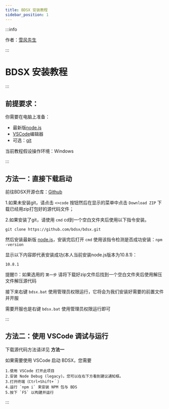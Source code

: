 ```yaml
---
title: BDSX 安装教程
sidebar_position: 1
---
```

:::info

作者：[雪风先生](https://github.com/Virgil692)

:::

# BDSX 安装教程

:::

## 前提要求：

你需要在电脑上准备：
- 最新版[node.js](https://nodejs.org/zh-cn)
- [VSCode](https://code.visualstudio.com/)编辑器
- 可选：[git](https://git-scm.com/download)

当前教程假设操作环境：Windows

:::

## 方法一：直接下载启动

前往BDSX开源仓库：[Github](https://github.com/bdsx/bdsx)

1.如果未安装git，请点击 `<>code` 按钮然后在显示的菜单中点击 `Download ZIP` 下载已经用zip打包好的源代码文件；

2.如果安装了git，请使用 `cmd` cd到一个空白文件夹后使用以下指令安装。

```
git clone https://github.com/bdsx/bdsx.git
```

然后安装最新版 [node.js](https://nodejs.org/zh-cn)，安装完后打开 `cmd` 使用该指令检测是否成功安装：`npm -version`

显示以下内容即代表安装成功(本人当前安装node.js版本为10.8.1)：

```
10.8.1
```

提醒⏰：如果选用的 `第一步` 请将下载好zip文件后找到一个空白文件夹后使用解压文件解压源代码

接下来右键 `bdsx.bat` 使用管理员权限运行，它将会为我们安装好需要的前置文件并开服

需要开服也是右键 `bdsx.bat` 使用管理员权限运行即可

:::

## 方法二：使用 VSCode 调试与运行

下载源代码方法请详见 **方法一**

如果需要使用 VSCode 启动 BDSX，您需要

```
1.使用 VSCode 打开此项目
2.安装 Node Debug (legacy)。您可以在右下方看到建议通知框。
3.打开终端（Ctrl+Shift+｀）
4.运行 `npm i` 来安装 NPM 包与 BDS
5.按下 `F5` 以构建并运行
```

:::